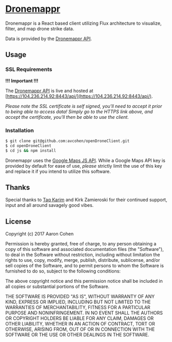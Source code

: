 **[Dronemappr](http://avcohen.github.io/openDroneClient/index.html)**
================================================

Dronemappr is a React based client utilizing Flux architecture to visualize, filter, and map drone strike data.

Data is provided by the [Dronemappr API](https://github.com/avcohen/openDrone).

## Usage

### SSL Requirements

**!!! Important !!!**

The [Dronemappr API](https://github.com/avcohen/openDrone) is live and hosted at [https://104.236.214.92:8443/api/](https://104.236.214.92:8443/api/).

_Please note the SSL certificate is self signed, you'll need to accept it prior to being able to access data!_
_Simply go to the HTTPS link above, and accept the certificate, you'll then be able to use the client._

### Installation

```bash
$ git clone git@github.com:avcohen/openDroneClient.git
$ cd openDroneClient
$ cd js && npm install
```

Dronemappr uses the [Google Maps JS API](https://developers.google.com/maps/documentation/javascript/). While a Google Maps API key is provided by default for ease of use, _please_ strictly limit the use of this key and replace it if you intend to utilize this software.

## Thanks

Special thanks to [Taq Karim](https://github.com/mottaquikarim) and Kirk Zamieroski for their continued support, input and all around savagely good vibes.


## License

Copyright (c) 2017 Aaron Cohen

Permission is hereby granted, free of charge, to any person obtaining a copy
of this software and associated documentation files (the "Software"), to deal
in the Software without restriction, including without limitation the rights
to use, copy, modify, merge, publish, distribute, sublicense, and/or sell
copies of the Software, and to permit persons to whom the Software is
furnished to do so, subject to the following conditions:

The above copyright notice and this permission notice shall be included in all
copies or substantial portions of the Software.

THE SOFTWARE IS PROVIDED "AS IS", WITHOUT WARRANTY OF ANY KIND, EXPRESS OR
IMPLIED, INCLUDING BUT NOT LIMITED TO THE WARRANTIES OF MERCHANTABILITY,
FITNESS FOR A PARTICULAR PURPOSE AND NONINFRINGEMENT. IN NO EVENT SHALL THE
AUTHORS OR COPYRIGHT HOLDERS BE LIABLE FOR ANY CLAIM, DAMAGES OR OTHER
LIABILITY, WHETHER IN AN ACTION OF CONTRACT, TORT OR OTHERWISE, ARISING FROM,
OUT OF OR IN CONNECTION WITH THE SOFTWARE OR THE USE OR OTHER DEALINGS IN THE
SOFTWARE.
